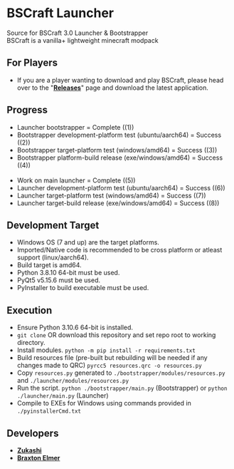 # BSCraft Launcher

Source for BSCraft 3.0 Launcher & Bootstrapper <br>
BSCraft is a vanilla+ lightweight minecraft modpack 

## For Players
- If you are a player wanting to download and play BSCraft, please head over to the "[**Releases**](https://github.com/zukashix/bscraft/releases/tag/Bootstrapper)" page and download the latest application.

## Progress

- Launcher bootstrapper = Complete ((1))
- Bootstrapper development-platform test (ubuntu/aarch64) = Success ((2))
- Bootstrapper target-platform test (windows/amd64) = Success ((3))
- Bootstrapper platform-build release (exe/windows/amd64) = Success ((4))
<br><br>
- Work on main launcher = Complete ((5))
- Launcher development-platform test (ubuntu/aarch64) = Success ((6))
- Launcher target-platform test (windows/amd64) = Success ((7))
- Launcher target-build release (exe/windows/amd64) = Success ((8))

## Development Target

- Windows OS (7 and up) are the target platforms.
- Imported/Native code is recommended to be cross platform or atleast support (linux/aarch64).
- Build target is amd64.
- Python 3.8.10 64-bit must be used.
- PyQt5 v5.15.6 must be used.
- PyInstaller to build executable must be used.

## Execution

- Ensure Python 3.10.6 64-bit is installed.
- `git clone` OR download this repository and set repo root to working directory.
- Install modules. `python -m pip install -r requirements.txt`
- Build resources file (pre-built but rebuilding will be needed if any changes made to QRC) `pyrcc5 resources.qrc -o resources.py`
- Copy `resources.py` generated to `./bootstrapper/modules/resources.py` and `./launcher/modules/resources.py`
- Run the script. `python ./bootstrapper/main.py` (Bootstrapper) or `python ./launcher/main.py` (Launcher)
- Compile to EXEs for Windows using commands provided in `./pyinstallerCmd.txt`

## Developers
- [**Zukashi**](https://github.com/zukashix)
- [**Braxton Elmer**](https://github.com/BraxtonElmer)
